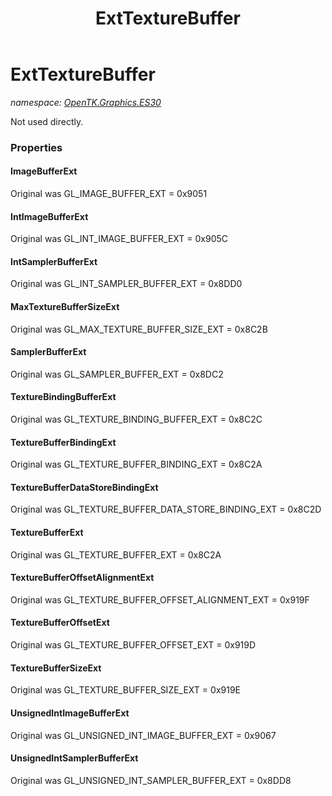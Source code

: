 ﻿---
title: ExtTextureBuffer
---

# ExtTextureBuffer
_namespace: [OpenTK.Graphics.ES30](N-OpenTK.Graphics.ES30.html)_

Not used directly.



### Properties

#### ImageBufferExt
Original was GL_IMAGE_BUFFER_EXT = 0x9051
#### IntImageBufferExt
Original was GL_INT_IMAGE_BUFFER_EXT = 0x905C
#### IntSamplerBufferExt
Original was GL_INT_SAMPLER_BUFFER_EXT = 0x8DD0
#### MaxTextureBufferSizeExt
Original was GL_MAX_TEXTURE_BUFFER_SIZE_EXT = 0x8C2B
#### SamplerBufferExt
Original was GL_SAMPLER_BUFFER_EXT = 0x8DC2
#### TextureBindingBufferExt
Original was GL_TEXTURE_BINDING_BUFFER_EXT = 0x8C2C
#### TextureBufferBindingExt
Original was GL_TEXTURE_BUFFER_BINDING_EXT = 0x8C2A
#### TextureBufferDataStoreBindingExt
Original was GL_TEXTURE_BUFFER_DATA_STORE_BINDING_EXT = 0x8C2D
#### TextureBufferExt
Original was GL_TEXTURE_BUFFER_EXT = 0x8C2A
#### TextureBufferOffsetAlignmentExt
Original was GL_TEXTURE_BUFFER_OFFSET_ALIGNMENT_EXT = 0x919F
#### TextureBufferOffsetExt
Original was GL_TEXTURE_BUFFER_OFFSET_EXT = 0x919D
#### TextureBufferSizeExt
Original was GL_TEXTURE_BUFFER_SIZE_EXT = 0x919E
#### UnsignedIntImageBufferExt
Original was GL_UNSIGNED_INT_IMAGE_BUFFER_EXT = 0x9067
#### UnsignedIntSamplerBufferExt
Original was GL_UNSIGNED_INT_SAMPLER_BUFFER_EXT = 0x8DD8

